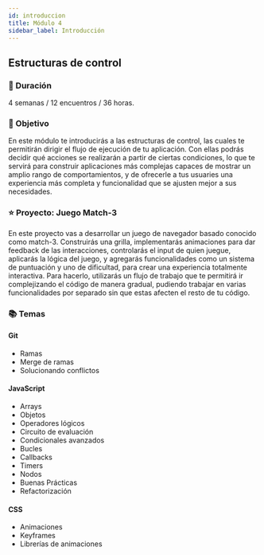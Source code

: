 ```yaml
---
id: introduccion
title: Módulo 4
sidebar_label: Introducción
---
```


## Estructuras de control

### 📅 Duración

4 semanas / 12 encuentros / 36 horas.

### 🏁 Objetivo

En este módulo te introducirás a las estructuras de control, las cuales te permitirán dirigir el flujo de ejecución de tu aplicación. Con ellas podrás decidir qué acciones se realizarán a partir de ciertas condiciones, lo que te servirá para construir aplicaciones más complejas capaces de mostrar un amplio rango de comportamientos, y de ofrecerle a tus usuaries una experiencia más completa y funcionalidad que se ajusten mejor a sus necesidades.

### ⭐️ Proyecto: Juego Match-3

En este proyecto vas a desarrollar un juego de navegador basado conocido como match-3. Construirás una grilla, implementarás animaciones para dar feedback de las interacciones, controlarás el input de quien juegue, aplicarás la lógica del juego, y agregarás funcionalidades como un sistema de puntuación y uno de dificultad, para crear una experiencia totalmente interactiva. Para hacerlo, utilizarás un flujo de trabajo que te permitirá ir complejizando el código de manera gradual, pudiendo trabajar en varias funcionalidades por separado sin que estas afecten el resto de tu código.

### 📚 Temas

#### Git

- Ramas
- Merge de ramas
- Solucionando conflictos

#### JavaScript

- Arrays
- Objetos
- Operadores lógicos
- Circuito de evaluación
- Condicionales avanzados
- Bucles
- Callbacks
- Timers
- Nodos
- Buenas Prácticas
- Refactorización

#### CSS

- Animaciones
- Keyframes
- Librerías de animaciones
